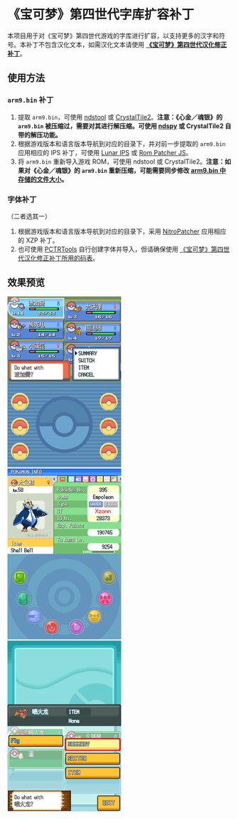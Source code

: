 # 《宝可梦》第四世代字库扩容补丁

本项目用于对《宝可梦》第四世代游戏的字库进行扩容，以支持更多的汉字和符号。本补丁不包含汉化文本，如需汉化文本请使用 **[《宝可梦》第四世代汉化修正补丁](https://github.com/Xzonn/PokemonChineseTranslationRevise)**。

## 使用方法
### `arm9.bin` 补丁

1. 提取 `arm9.bin`，可使用 [ndstool](https://github.com/devkitPro/ndstool) 或 [CrystalTile2](https://www.romhacking.net/utilities/818/)。**注意：《心金／魂银》的 `arm9.bin` 被压缩过，需要对其进行解压缩。可使用 [ndspy](https://github.com/RoadrunnerWMC/ndspy) 或 CrystalTile2 自带的解压功能。**
2. 根据游戏版本和语言版本导航到对应的目录下，并对前一步提取的 `arm9.bin` 应用相应的 IPS 补丁，可使用 [Lunar IPS](https://www.romhacking.net/utilities/240/) 或 [Rom Patcher JS](https://www.marcrobledo.com/RomPatcher.js/)。
3. 将 `arm9.bin` 重新导入游戏 ROM，可使用 ndstool 或 CrystalTile2。**注意：如果对《心金／魂银》的 `arm9.bin` 重新压缩，可能需要同步修改 [arm9.bin 中存储的文件大小](https://github.com/Xzonn/PokemonChineseTranslationRevise/issues/16)。**

### 字体补丁

（二者选其一）

1. 根据游戏版本和语言版本导航到对应的目录下，采用 [NitroPatcher](https://github.com/Xzonn/NitroPatcher) 应用相应的 XZP 补丁。
2. 也可使用 [PCTRTools](https://github.com/Xzonn/PCTRTools) 自行创建字体并导入，但请确保使用 [《宝可梦》第四世代汉化修正补丁所用的码表](https://github.com/Xzonn/PokemonChineseTranslationRevise/blob/master/files/CharTable.txt)。

## 效果预览

![游戏截图](assets/images/screenshot-D.png) ![游戏截图](assets/images/screenshot-Pt.png) ![游戏截图](assets/images/screenshot-HG.png)
